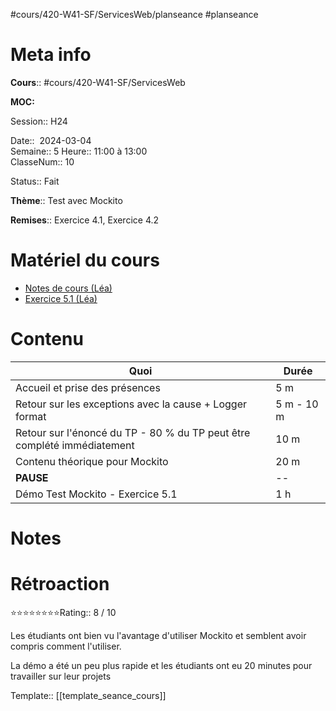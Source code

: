 #cours/420-W41-SF/ServicesWeb/planseance #planseance
# Meta info

**Cours**:: #cours/420-W41-SF/ServicesWeb 

**MOC:** 

Session:: H24

Date::  2024-03-04  
Semaine:: 5
Heure:: 11:00 à 13:00  
ClasseNum:: 10

Status::  <span class="chip done">Fait</span> 

**Thème**:: Test avec Mockito

**Remises**::  Exercice 4.1, Exercice 4.2

# Matériel du cours
* [Notes de cours (Léa)](https://csfoy-lea.omnivox.ca/cvir/ddlp/VisualiseDocument.aspx?C=SFO&E=P&L=FRA&Ref=20240301145336&SID=52f4d918-1075-4a18-a00e-7b6a2557c903&Info=N1JNcHBsdExvN3FNeDZ1bWIzNjZNU1FmakpHcGoxNTFzU09lMDVzeXBjUDEwNE5CZGRDSENITmVmTndCbzBBTm80NndPbWNCL0tjdytOSE45QTgvRDlvMUJVejE3b1BIT3k4MkUzemh6TTljdXVOTmR2aEtvS3EzWWNqZGYybDlGbzNsK3pVNDhucitaTE9KU0JSbHBRPT0_&IDDocCoursDocument=fd3f9129-f845-4769-ad29-b36e698bc853)
* [Exercice 5.1 (Léa)](https://csfoy-lea.omnivox.ca/cvir/rtrv/ReadDocumentTravail.aspx/Exercice_5.1_-_Tests_avec_Mockito.pdf?idtravail=4552a2c0-491a-4b97-8328-195787465ab7&iddocumenttravail=72dbc09c-7d09-48af-9da0-03980861cc61&C=SFO&E=P&L=FRA&Ref=20240301145518&SID=52f4d918-1075-4a18-a00e-7b6a2557c903&Info=dElTVTVlejVod3BwZUtKSXk2NEk3d0lRaUZJcEpFZnhCd29qU2t1S2llQ08vRjliY1FZQXdZREZaSktPeC93YWYxVUVMM2hsWXA0c2lrUmpyQW8vQnR0RnRGNDc1c0dQSG16OGpxNmRDdU9xVmdQbnJaYURrOEtCM0ZwdExzb0NjeVloN1YzNkFETHJHTUplVjB4dFZnPT0_)
# Contenu

| Quoi                                                                    | Durée      |
| ----------------------------------------------------------------------- | ---------- |
| Accueil et prise des présences                                          | 5 m        |
| Retour sur les exceptions avec la cause + Logger format                 | 5 m - 10 m |
| Retour sur l'énoncé du TP - 80 % du TP peut être complété immédiatement | 10 m       |
| Contenu théorique pour Mockito                                          | 20 m       |
| **PAUSE**                                                               | --         |
| Démo Test Mockito - Exercice 5.1                                        | 1 h        |
# Notes

# Rétroaction
⭐⭐⭐⭐⭐⭐⭐⭐Rating:: 8 / 10

Les étudiants ont bien vu l'avantage d'utiliser Mockito et semblent avoir compris comment l'utiliser.

La démo a été un peu plus rapide et les étudiants ont eu 20 minutes pour travailler sur leur projets

Template:: [[template_seance_cours]]